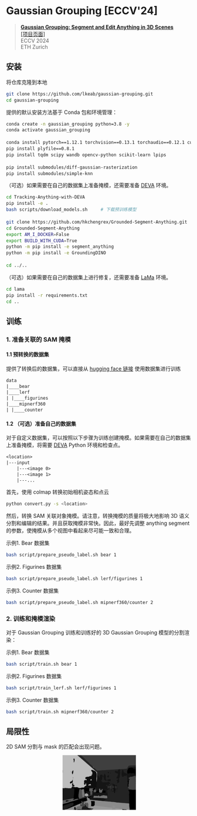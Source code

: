 # Gaussian Grouping [ECCV'24]

> [**Gaussian Grouping: Segment and Edit Anything in 3D Scenes**](https://arxiv.org/abs/2312.00732)            
> [[项目页面]](https://ymq2017.github.io/gaussian-grouping)            
> ECCV 2024  
> ETH Zurich

## 安装

将仓库克隆到本地
```bash
git clone https://github.com/lkeab/gaussian-grouping.git 
cd gaussian-grouping
```

提供的默认安装方法基于 Conda 包和环境管理：
```bash
conda create -n gaussian_grouping python=3.8 -y
conda activate gaussian_grouping 

conda install pytorch==1.12.1 torchvision==0.13.1 torchaudio==0.12.1 cudatoolkit=11.3 -c pytorch
pip install plyfile==0.8.1
pip install tqdm scipy wandb opencv-python scikit-learn lpips

pip install submodules/diff-gaussian-rasterization
pip install submodules/simple-knn
```

（可选）如果需要在自己的数据集上准备掩模，还需要准备 [DEVA](https://github.com/hkchengrex/Tracking-Anything-with-DEVA) 环境。

```bash
cd Tracking-Anything-with-DEVA
pip install -e .
bash scripts/download_models.sh     # 下载预训练模型

git clone https://github.com/hkchengrex/Grounded-Segment-Anything.git 
cd Grounded-Segment-Anything
export AM_I_DOCKER=False
export BUILD_WITH_CUDA=True
python -m pip install -e segment_anything
python -m pip install -e GroundingDINO

cd ../..
```

（可选）如果需要在自己的数据集上进行修复，还需要准备 [LaMa](https://github.com/advimman/lama) 环境。

```bash
cd lama
pip install -r requirements.txt
cd ..
```

## 训练

### 1. 准备关联的 SAM 掩模

#### 1.1 预转换的数据集
提供了转换后的数据集，可以直接从 [hugging face 链接](https://huggingface.co/mqye/Gaussian-Grouping/tree/main) 使用数据集进行训练

```
data
|____bear
|____lerf
| |____figurines
|____mipnerf360
| |____counter
```

#### 1.2 （可选）准备自己的数据集
对于自定义数据集，可以按照以下步骤为训练创建掩模。如果需要在自己的数据集上准备掩模，将需要 [DEVA](../Tracking-Anything-with-DEVA/README.md) Python 环境和检查点。

```
<location>
|---input
    |---<image 0>
    |---<image 1>
    |---...
```

首先，使用 colmap 转换初始相机姿态和点云
```bash
python convert.py -s <location>
```

然后，转换 SAM 关联对象掩模。请注意，转换掩模的质量将极大地影响 3D 语义分割和编辑的结果。并且获取掩模非常快。因此，最好先调整 anything segment 的参数，使掩模从多个视图中看起来尽可能一致和合理。

示例1. Bear 数据集
```bash
bash script/prepare_pseudo_label.sh bear 1
```

示例2. Figurines 数据集
```bash
bash script/prepare_pseudo_label.sh lerf/figurines 1
```

示例3. Counter 数据集
```bash
bash script/prepare_pseudo_label.sh mipnerf360/counter 2
```

### 2. 训练和掩模渲染

对于 Gaussian Grouping 训练和训练好的 3D Gaussian Grouping 模型的分割渲染：

示例1. Bear 数据集
```bash
bash script/train.sh bear 1
```

示例2. Figurines 数据集
```bash
bash script/train_lerf.sh lerf/figurines 1
```

示例3. Counter 数据集
```bash
bash script/train.sh mipnerf360/counter 2
```


## 局限性

2D SAM 分割与 mask 的匹配会出现问题。

<center class="half">
<img src="media/image.jpg" width=00/>
<img src="media/mask.jpg" width=200/>
</center>
